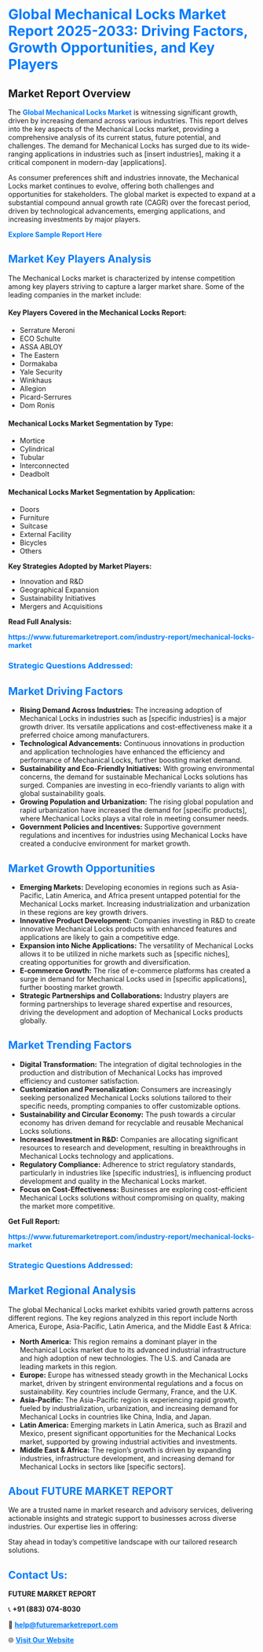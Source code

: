 <h1 style="color: #007BFF;">Global Mechanical Locks Market Report 2025-2033: Driving Factors, Growth Opportunities, and Key Players</h1>

<section id="overview">
<h2>Market Report Overview</h2>
<p>The <a href="https://www.futuremarketreport.com/industry-report/mechanical-locks-market" style="color: #007BFF; text-decoration: none;"><strong>Global Mechanical Locks Market</strong></a> is witnessing significant growth, driven by increasing demand across various industries. This report delves into the key aspects of the Mechanical Locks market, providing a comprehensive analysis of its current status, future potential, and challenges. The demand for Mechanical Locks has surged due to its wide-ranging applications in industries such as [insert industries], making it a critical component in modern-day [applications].</p>
<p>As consumer preferences shift and industries innovate, the Mechanical Locks market continues to evolve, offering both challenges and opportunities for stakeholders. The global market is expected to expand at a substantial compound annual growth rate (CAGR) over the forecast period, driven by technological advancements, emerging applications, and increasing investments by major players.</p>
</section>

<section id="overview">
<p><a href="https://www.futuremarketreport.com/request-sample/reportId=54462" style="color: #007BFF; text-decoration: none;"><strong>Explore Sample Report Here</strong></a></p>
</section>

<section id="key-players">
<h2 style="color: #007BFF;">Market Key Players Analysis</h2>
<p>The Mechanical Locks market is characterized by intense competition among key players striving to capture a larger market share. Some of the leading companies in the market include:</p>
<h4>Key Players Covered in the Mechanical Locks Report:</h4>
<ul><li>Serrature Meroni</li><li>ECO Schulte</li><li>ASSA ABLOY</li><li>The Eastern</li><li>Dormakaba</li><li>Yale Security</li><li>Winkhaus</li><li>Allegion</li><li>Picard-Serrures</li><li>Dom Ronis</li></ul>
<h4>Mechanical Locks Market Segmentation by Type:</h4>
<ul><li>Mortice</li><li>Cylindrical</li><li>Tubular</li><li>Interconnected</li><li>Deadbolt</li></ul>

<h4>Mechanical Locks Market Segmentation by Application:</h4>
<ul><li>Doors</li><li>Furniture</li><li>Suitcase</li><li>External Facility</li><li>Bicycles</li><li>Others</li></ul>
<p><strong>Key Strategies Adopted by Market Players:</strong></p>
<ul>
<li>Innovation and R&D</li>
<li>Geographical Expansion</li>
<li>Sustainability Initiatives</li>
<li>Mergers and Acquisitions</li>
</ul>
</section>

<section>
<p><strong>Read Full Analysis: </strong></p><a href="https://www.futuremarketreport.com/industry-report/mechanical-locks-market" style="color: #007BFF; text-decoration: none;"><strong>https://www.futuremarketreport.com/industry-report/mechanical-locks-market</strong></a>
<h3 style="color: #007BFF;">Strategic Questions Addressed:</h3>
</section>

<section id="driving-factors">
<h2 style="color: #007BFF;">Market Driving Factors</h2>
<ul>
<li><strong>Rising Demand Across Industries:</strong> The increasing adoption of Mechanical Locks in industries such as [specific industries] is a major growth driver. Its versatile applications and cost-effectiveness make it a preferred choice among manufacturers.</li>
<li><strong>Technological Advancements:</strong> Continuous innovations in production and application technologies have enhanced the efficiency and performance of Mechanical Locks, further boosting market demand.</li>
<li><strong>Sustainability and Eco-Friendly Initiatives:</strong> With growing environmental concerns, the demand for sustainable Mechanical Locks solutions has surged. Companies are investing in eco-friendly variants to align with global sustainability goals.</li>
<li><strong>Growing Population and Urbanization:</strong> The rising global population and rapid urbanization have increased the demand for [specific products], where Mechanical Locks plays a vital role in meeting consumer needs.</li>
<li><strong>Government Policies and Incentives:</strong> Supportive government regulations and incentives for industries using Mechanical Locks have created a conducive environment for market growth.</li>
</ul>
</section>

<section id="growth-opportunities">
<h2 style="color: #007BFF;">Market Growth Opportunities</h2>
<ul>
<li><strong>Emerging Markets:</strong> Developing economies in regions such as Asia-Pacific, Latin America, and Africa present untapped potential for the Mechanical Locks market. Increasing industrialization and urbanization in these regions are key growth drivers.</li>
<li><strong>Innovative Product Development:</strong> Companies investing in R&D to create innovative Mechanical Locks products with enhanced features and applications are likely to gain a competitive edge.</li>
<li><strong>Expansion into Niche Applications:</strong> The versatility of Mechanical Locks allows it to be utilized in niche markets such as [specific niches], creating opportunities for growth and diversification.</li>
<li><strong>E-commerce Growth:</strong> The rise of e-commerce platforms has created a surge in demand for Mechanical Locks used in [specific applications], further boosting market growth.</li>
<li><strong>Strategic Partnerships and Collaborations:</strong> Industry players are forming partnerships to leverage shared expertise and resources, driving the development and adoption of Mechanical Locks products globally.</li>
</ul>
</section>

<section id="trending-factors">
<h2 style="color: #007BFF;">Market Trending Factors</h2>
<ul>
<li><strong>Digital Transformation:</strong> The integration of digital technologies in the production and distribution of Mechanical Locks has improved efficiency and customer satisfaction.</li>
<li><strong>Customization and Personalization:</strong> Consumers are increasingly seeking personalized Mechanical Locks solutions tailored to their specific needs, prompting companies to offer customizable options.</li>
<li><strong>Sustainability and Circular Economy:</strong> The push towards a circular economy has driven demand for recyclable and reusable Mechanical Locks solutions.</li>
<li><strong>Increased Investment in R&D:</strong> Companies are allocating significant resources to research and development, resulting in breakthroughs in Mechanical Locks technology and applications.</li>
<li><strong>Regulatory Compliance:</strong> Adherence to strict regulatory standards, particularly in industries like [specific industries], is influencing product development and quality in the Mechanical Locks market.</li>
<li><strong>Focus on Cost-Effectiveness:</strong> Businesses are exploring cost-efficient Mechanical Locks solutions without compromising on quality, making the market more competitive.</li>
</ul>
</section>

<section>
<p><strong>Get Full Report: </strong></p><a href="https://www.futuremarketreport.com/industry-report/mechanical-locks-market" style="color: #007BFF; text-decoration: none;"><strong>https://www.futuremarketreport.com/industry-report/mechanical-locks-market</strong></a>
<h3 style="color: #007BFF;">Strategic Questions Addressed:</h3>
</section>


<section id="regional-analysis">
<h2 style="color: #007BFF;">Market Regional Analysis</h2>
<p>The global Mechanical Locks market exhibits varied growth patterns across different regions. The key regions analyzed in this report include North America, Europe, Asia-Pacific, Latin America, and the Middle East & Africa:</p>
<ul>
<li><strong>North America:</strong> This region remains a dominant player in the Mechanical Locks market due to its advanced industrial infrastructure and high adoption of new technologies. The U.S. and Canada are leading markets in this region.</li>
<li><strong>Europe:</strong> Europe has witnessed steady growth in the Mechanical Locks market, driven by stringent environmental regulations and a focus on sustainability. Key countries include Germany, France, and the U.K.</li>
<li><strong>Asia-Pacific:</strong> The Asia-Pacific region is experiencing rapid growth, fueled by industrialization, urbanization, and increasing demand for Mechanical Locks in countries like China, India, and Japan.</li>
<li><strong>Latin America:</strong> Emerging markets in Latin America, such as Brazil and Mexico, present significant opportunities for the Mechanical Locks market, supported by growing industrial activities and investments.</li>
<li><strong>Middle East & Africa:</strong> The region’s growth is driven by expanding industries, infrastructure development, and increasing demand for Mechanical Locks in sectors like [specific sectors].</li>
</ul>
</section>

<footer>
<h2 style="color: #007BFF;">About FUTURE MARKET REPORT</h2>
<p>We are a trusted name in market research and advisory services, delivering actionable insights and strategic support to businesses across diverse industries. Our expertise lies in offering:</p>

<p>Stay ahead in today’s competitive landscape with our tailored research solutions.</p>

<h2 style="color: #007BFF;">Contact Us:</h2>
<p><strong>FUTURE MARKET REPORT</strong></p>
<p>📞 <strong>+91 (883) 074-8030</strong></p>
<p>📧 <strong><a href="mailto:help@futuremarketreport.com" style="color: #007BFF;">help@futuremarketreport.com</a></strong></p>
<p>🌐 <strong><a href="https://www.futuremarketreport.com/" style="color: #007BFF;">Visit Our Website</a></strong></p>
</footer>